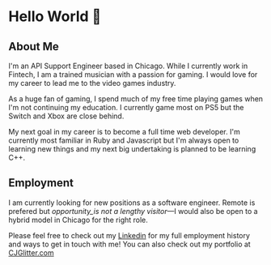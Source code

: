 # Hello World 🤪

## About Me
I'm an API Support Engineer based in Chicago. While I currently work in Fintech, I am a trained musician with a passion for gaming. I would love for my career to lead me to the video games industry.

As a huge fan of gaming, I spend much of my free time playing games when I'm not continuing my education. I currently game most on PS5 but the Switch and Xbox are close behind.

My next goal in my career is to become a full time web developer. I'm currently most familiar in Ruby and Javascript but I'm always open to learning new things and my next big undertaking is planned to be learning C++.

## Employment
I am currently looking for new positions as a software engineer. Remote is prefered but _opportunity_is not a lengthy visitor_—I would also be open to a hybrid model in Chicago for the right role. 

Please feel free to check out my [Linkedin](https://www.linkedin.com/in/cory-davis-026076115/) for my full employment history and ways to get in touch with me! You can also check out my portfolio at [CJGlitter.com](https://cjglitter.com)

<!--
**CJGlitter/CJGlitter** is a ✨ _special_ ✨ repository because its `README.md` (this file) appears on your GitHub profile.

Here are some ideas to get you started:

- 🔭 I’m currently working on ...
- 🌱 I’m currently learning ...
- 👯 I’m looking to collaborate on ...
- 🤔 I’m looking for help with ...
- 💬 Ask me about ...
- 📫 How to reach me: ...
- 😄 Pronouns: ...
- ⚡ Fun fact: ...
-->
